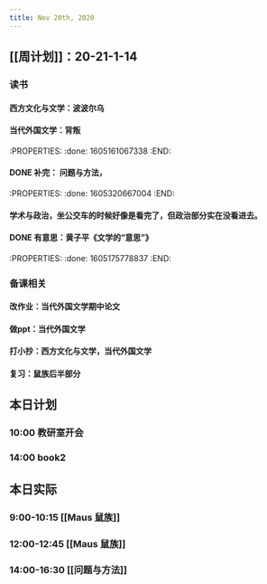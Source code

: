 ```yaml
---
title: Nov 20th, 2020
---
```


## [[周计划]]：20-21-1-14
### 读书
#### 西方文化与文学：波波尔乌
#### 当代外国文学：背叛
:PROPERTIES:
:done: 1605161067338
:END:
#### DONE 补完： 问题与方法，
:PROPERTIES:
:done: 1605320667004
:END:
#### 学术与政治，坐公交车的时候好像是看完了，但政治部分实在没看进去。
#### DONE 有意思：黄子平《文学的“意思”》
:PROPERTIES:
:done: 1605175778837
:END:
### 备课相关
#### 改作业：当代外国文学期中论文
#### 做ppt：当代外国文学
#### 打小抄：西方文化与文学，当代外国文学
#### 复习：鼠族后半部分
## 本日计划
### 10:00 教研室开会
### 14:00 book2
## 本日实际
### 9:00-10:15 [[Maus 鼠族]]
### 12:00-12:45 [[Maus 鼠族]]
### 14:00-16:30 [[问题与方法]]
### 
